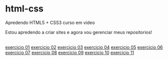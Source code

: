 # html-css
 <p>Apredendo HTML5 + CSS3 curso em video</p>
<p>Estou apredendo a criar sites e agora vou gerenciar meus repositorios!</p>
<br>
    <a href="https://github.com/Maksuelzzz/html-css/blob/main/exercicios/modulo-01/ex001/index.html">exercicio 01</a>
    <a href="https://github.com/Maksuelzzz/html-css/blob/main/exercicios/modulo-01/ex002/index.html">exercicio 02</a>
    <a href="https://github.com/Maksuelzzz/html-css/blob/main/exercicios/modulo-01/ex003/index.html">exercicio 03</a>
    <a href="https://github.com/Maksuelzzz/html-css/blob/main/exercicios/modulo-01/ex004/index.html">exercicio 04</a>
    <a href="https://github.com/Maksuelzzz/html-css/blob/main/exercicios/modulo-01/ex005/index.html">exercicio 05</a>
    <a href="https://github.com/Maksuelzzz/html-css/blob/main/exercicios/modulo-01/ex006/index.html">exercicio 06</a>
    <a href="https://github.com/Maksuelzzz/html-css/blob/main/exercicios/modulo-01/ex007/index.html">exercicio 07</a>
    <a href="https://github.com/Maksuelzzz/html-css/blob/main/exercicios/modulo-01/ex008/index.html">exercicio 08</a>
    <a href="https://github.com/Maksuelzzz/html-css/blob/main/exercicios/modulo-01/ex009/index.html">exercicio 09</a>
    <a href="https://github.com/Maksuelzzz/html-css/blob/main/exercicios/modulo-01/ex010/index.html">exercicio 10</a>
    <a href="https://github.com/Maksuelzzz/html-css/blob/main/exercicios/modulo-01/ex011/index.html">exercicio 11</a>
</br>


